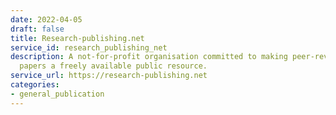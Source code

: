 ```yaml
---
date: 2022-04-05
draft: false
title: Research-publishing.net
service_id: research_publishing_net
description: A not-for-profit organisation committed to making peer-reviewed research
  papers a freely available public resource.
service_url: https://research-publishing.net
categories:
- general_publication
---
```



